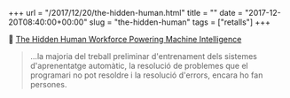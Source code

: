 +++
url = "/2017/12/20/the-hidden-human.html"
title = ""
date = "2017-12-20T08:40:00+00:00"
slug = "the-hidden-human"
tags = ["retalls"]
+++

📎 [The Hidden Human Workforce Powering Machine Intelligence](https://singularityhub.com/2017/12/19/the-hidden-human-workforce-powering-machine-intelligence/)

> …la majoria del treball preliminar d'entrenament dels sistemes d'aprenentatge automàtic, la resolució de problemes que el programari no pot resoldre i la resolució d'errors, encara ho fan persones.
